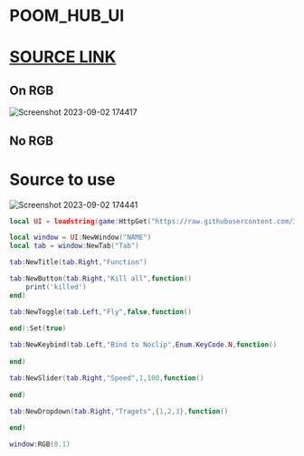 # POOM_HUB_UI

# [SOURCE LINK](https://raw.githubusercontent.com/3345-c-a-t-s-u-s/POOM_HUB_UI/main/source.lua)

## On RGB
![Screenshot 2023-09-02 174417](https://github.com/3345-c-a-t-s-u-s/POOM_HUB_UI/assets/117000269/86765ef0-fed2-41cf-a554-bcdd46c83d74)

## No RGB

# Source to use
![Screenshot 2023-09-02 174441](https://github.com/3345-c-a-t-s-u-s/POOM_HUB_UI/assets/117000269/c300e966-4c05-4091-a20b-f44bb9af6d8b)

```lua
local UI = loadstring(game:HttpGet("https://raw.githubusercontent.com/3345-c-a-t-s-u-s/POOM_HUB_UI/main/source.lua"))()

local window = UI:NewWindow("NAME")
local tab = window:NewTab("Tab")

tab:NewTitle(tab.Right,"Function")

tab:NewButton(tab.Right,"Kill all",function()
	print('killed')
end)

tab:NewToggle(tab.Left,"Fly",false,function()
	
end):Set(true)

tab:NewKeybind(tab.Left,"Bind to Noclip",Enum.KeyCode.N,function()
	
end)

tab:NewSlider(tab.Right,"Speed",1,100,function()
	
end)

tab:NewDropdown(tab.Right,"Tragets",{1,2,3},function()
	
end)

window:RGB(0.1)
```
